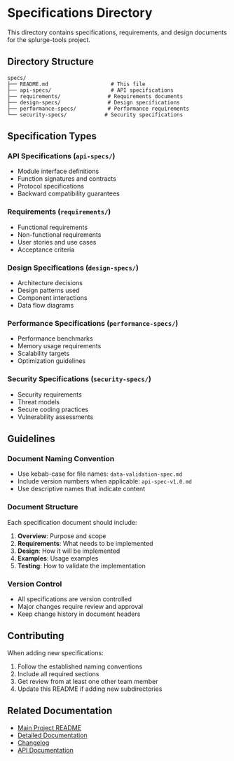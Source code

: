 # Specifications Directory

This directory contains specifications, requirements, and design documents for the splurge-tools project.

## Directory Structure

```
specs/
├── README.md                    # This file
├── api-specs/                   # API specifications
├── requirements/               # Requirements documents
├── design-specs/               # Design specifications
├── performance-specs/          # Performance requirements
└── security-specs/            # Security specifications
```

## Specification Types

### API Specifications (`api-specs/`)
- Module interface definitions
- Function signatures and contracts
- Protocol specifications
- Backward compatibility guarantees

### Requirements (`requirements/`)
- Functional requirements
- Non-functional requirements
- User stories and use cases
- Acceptance criteria

### Design Specifications (`design-specs/`)
- Architecture decisions
- Design patterns used
- Component interactions
- Data flow diagrams

### Performance Specifications (`performance-specs/`)
- Performance benchmarks
- Memory usage requirements
- Scalability targets
- Optimization guidelines

### Security Specifications (`security-specs/`)
- Security requirements
- Threat models
- Secure coding practices
- Vulnerability assessments

## Guidelines

### Document Naming Convention
- Use kebab-case for file names: `data-validation-spec.md`
- Include version numbers when applicable: `api-spec-v1.0.md`
- Use descriptive names that indicate content

### Document Structure
Each specification document should include:
1. **Overview**: Purpose and scope
2. **Requirements**: What needs to be implemented
3. **Design**: How it will be implemented
4. **Examples**: Usage examples
5. **Testing**: How to validate the implementation

### Version Control
- All specifications are version controlled
- Major changes require review and approval
- Keep change history in document headers

## Contributing

When adding new specifications:
1. Follow the established naming conventions
2. Include all required sections
3. Get review from at least one other team member
4. Update this README if adding new subdirectories

## Related Documentation

- [Main Project README](../README.md)
- [Detailed Documentation](../docs/README-details.md)
- [Changelog](../CHANGELOG.md)
- [API Documentation](../docs/)
